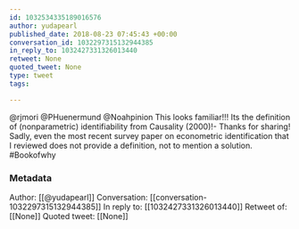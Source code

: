 ```yaml
---
id: 1032534335189016576
author: yudapearl
published_date: 2018-08-23 07:45:43 +00:00
conversation_id: 1032297315132944385
in_reply_to: 1032427331326013440
retweet: None
quoted_tweet: None
type: tweet
tags:

---
```


@rjmori @PHuenermund @Noahpinion This looks familiar!!! Its the definition of (nonparametric) identifiability from Causality (2000)!- Thanks for sharing! Sadly, even the most recent survey paper on econometric identification that I reviewed does not provide a definition, not to mention a solution. #Bookofwhy

### Metadata

Author: [[@yudapearl]]
Conversation: [[conversation-1032297315132944385]]
In reply to: [[1032427331326013440]]
Retweet of: [[None]]
Quoted tweet: [[None]]
